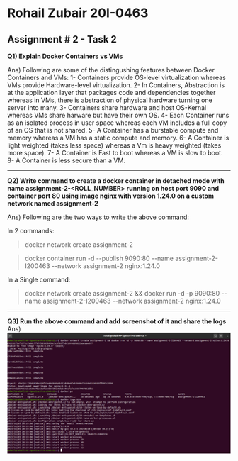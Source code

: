 # Rohail Zubair  20I-0463
## Assignment # 2 - Task 2
**Q1) Explain Docker Containers vs VMs**

Ans) Following are some of the distingushing features between Docker Containers and VMs: 
1- Containers provide OS-level virtualization whereas VMs provide Hardware-level virtualization.
2- In Containers, Abstraction is at the application layer that packages code and dependencies together whereas in VMs, there is abstraction of physical hardware turning one server into many.
3- Containers share hardware and host OS-Kernal whereas VMs share harware but have their own OS.
4- Each Container runs as an isolated process in user space whereas each VM includes a full copy of an OS that is not shared.
5- A Container has a burstable compute and memory whereas a VM has a static compute and memory.
6- A Container is light weighted (takes less space) whereas a Vm is heavy weighted (takes more space).
7- A Container is Fast to boot whereas a VM is slow to boot.
8- A Container is less secure than a VM.     

-------------------------------------------------------------------------------------------------------------------

**Q2) Write command to create a docker container in detached mode with name assignment-2-<ROLL_NUMBER> running on host port 9090 and container port 80 using image nginx with version 1.24.0 on a custom network named assignment-2**

Ans) Following are the two ways to write the above command: 

In 2 commands:

> docker network create assignment-2 

> docker container run -d --publish 9090:80 --name assignment-2-I200463 --network assignment-2 nginx:1.24.0


In a Single command:

> docker network create assignment-2 && docker run -d -p 9090:80 --name assignment-2-I200463 --network assignment-2 nginx:1.24.0


--------------------------------------------------------------------------------------------------------------------

**Q3) Run the above command and add screenshot of it and share the logs**
Ans) 
![Screenshot Task-2](screentshots\i200463-Task-2.png)











